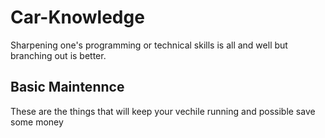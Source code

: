 # Car-Knowledge
Sharpening one's programming or technical skills is all and well but branching out is better.

## Basic Maintennce
These are the things that will keep your vechile running and possible save some money

